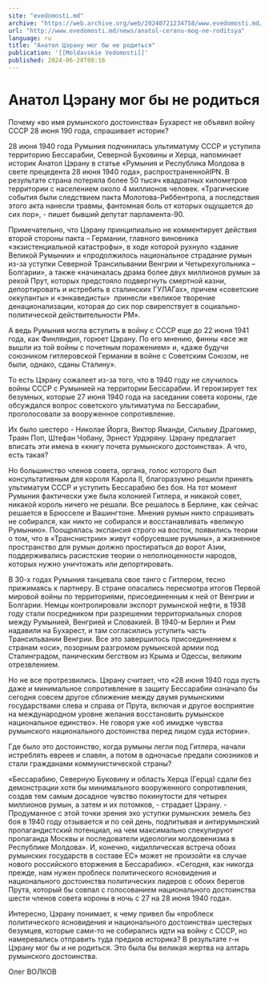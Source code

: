```yaml
---
site: "evedomosti.md"
archive: "https://web.archive.org/web/20240721234758/www.evedomosti.md/news/anatol-ceranu-mog-ne-roditsya"
url: "http://www.evedomosti.md/news/anatol-ceranu-mog-ne-roditsya"
language: ru
title: "Анатол Цэрану мог бы не родиться"
publication: '[[Moldavskie Vedomosti]]'
published: 2024-06-28T08:16
---
```


# Анатол Цэрану мог бы не родиться

Почему «во имя румынского достоинства» Бухарест не объявил войну СССР 28 июня 190 года, спрашивает историк?

28 июня 1940 года Румыния подчинилась ультиматуму СССР и уступила территорию Бессарабии, Северной Буковины и Херца, напоминает историк Анатол Цэрану в статье «Румыния и Республика Молдова в свете прецедента 28 июня 1940 года», распространеннойIPN. В результате страна потеряла более 50 тысяч квадратных километров территории с населением около 4 миллионов человек. «Трагические события были следствием пакта Молотова-Риббентропа, а последствия этого акта нанесли травмы, фантомная боль от которых ощущается до сих пор», - пишет бывший депутат парламента-90.

Примечательно, что Цэрану принципиально не комментирует действия второй стороны пакта – Германии, главного виновника «экзистенциальной катастрофы», в ходе которой рухнуло «здание Великой Румынии» и «продолжилось национальное страдание румын из-за уступки Северной Трансильвании Венгрии и Четырехугольника – Болгарии», а также «начиналась драма более двух миллионов румын за рекой Прут, которых предстояло подвергнуть смертной казни, депортировать и истребить в сталинских ГУЛАГах», причем «советские оккупанты» и «энкаведисты»  принесли «великое творение денационализации, которая до сих пор свирепствует в социально-политической действительности РМ».

А ведь Румыния могла вступить в войну с СССР еще до 22 июня 1941 года, как Финляндия, горюет Цэрану. По его мнению, финны «все же вышли из той войны с почетным поражением» и, «даже будучи союзником гитлеровской Германии в войне с Советским Союзом, не были, однако, сданы Сталину».

То есть Цэрану сожалеет из-за того, что в 1940 году не случилось войны СССР с Румынией на территории Бессарабии. И героизирует тех безумных, которые 27 июня 1940 года на заседании совета короны, где обсуждался вопрос советского ультиматума по Бессарабии, проголосовали за вооруженное сопротивление.

Их было шестеро - Николае Йорга, Виктор Яманди, Сильвиу Драгомир, Траян Поп, Штефан Чобану, Эрнест Урдэряну. Цэрану предлагает вписать эти имена в «книгу почета румынского достоинства». А что, есть такая?

Но большинство членов совета, органа, голос которого был консультативным для короля Карола II, благоразумно решили принять ультиматум СССР и уступить Бессарабию без боя. На тот момент Румыния фактически уже была колонией Гитлера, и никакой совет, никакой король ничего не решали. Все решалось в Берлине, как сейчас решается в Брюсселе и Вашингтоне. Мнения румын никто спрашивать не собирался, как никто не собирался и восстанавливать «великую Румынию». Поощрялась экспансия строго на восток, появились теории о том, что в «Транснистрии» живут «обрусевшие румыны», а жизненное пространство для румын должно простираться до ворот Азии, поддерживались расистские теории о неполноценности народов, которых нужно уничтожать или депортировать.

В 30-х годах Румыния танцевала свое танго с Гитлером, тесно прижимаясь к партнеру. В стране опасались пересмотра итогов Первой мировой войны по территориями, присоединенным к ней от Венгрии и Болгарии. Немцы контролировали экспорт румынской нефти, в 1938 году стали посредником при разрешении территориальных споров между Румынией, Венгрией и Словакией. В 1940-м Берлин и Рим надавили на Бухарест, и там согласились уступить часть Трансильвании Венгрии. Все это завершилось присоединением к странам «оси», позорным разгромом румынской армии под Сталинградом, паническим бегством из Крыма и Одессы, великим отрезвлением.

Но не все протрезвились. Цэрану считает, что «28 июня 1940 года пусть даже и минимальное сопротивление в защиту Бессарабии означало бы сегодня совсем другое сближение между двумя румынскими государствами слева и справа от Прута, включая и другое восприятие на международном уровне желания восстановить румынское национальное единство». Не говоря уже «об имидже чувства румынского национального достоинства перед лицом суда истории».

Где было это достоинство, когда румыны легли под Гитлера, начали истреблять евреев и славян, а потом в одночасье предали союзников и стали гражданами коммунистической страны?

«Бессарабию, Северную Буковину и область Херца (Герца) сдали без демонстрации хотя бы минимального вооруженного сопротивления, создав тем самым досадное чувство покинутости для четырех миллионов румын, а затем и их потомков, - страдает Цэрану. - Продуманное с этой точки зрения эхо уступки румынских земель без боя в 1940 году отзывается и по сей день, подпитывая и антирумынский пропагандистский потенциал, на чем максимально спекулируют пропаганда Москвы и последователи идеологии молдовенизма в Республике Молдова». И, конечно, «идиллическая встреча обоих румынских государств в составе ЕС» может не произойти «в случае нового российского вторжения в Бессарабию». «Сегодня, как никогда прежде, нам нужен проблеск политического ясновидения и национального достоинства политических лидеров с обоих берегов Прута, который бы совпал с голосованием национального достоинства шести членов совета короны в ночь с 27 на 28 июня 1940 года».

Интересно, Цэрану понимает, к чему привел бы «проблеск политического ясновидения и национального достоинства» шестерых безумцев, которые сами-то не собирались идти на войну с СССР, но намеревались отправить туда предков историка? В результате г-н Цэрану мог бы и не родиться. Это была бы великая жертва на алтарь румынского достоинства.

Олег ВОЛКОВ